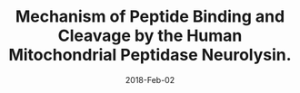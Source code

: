 ---
link: https://dx.doi.org/10.1016/j.jmb.2017.11.011
journal: Journal of molecular biology
title: Mechanism of Peptide Binding and Cleavage by the Human Mitochondrial Peptidase Neurolysin.
date: 2018-Feb-02
authors: Teixeira, PF, Masuyer, G, Pinho, CM, Branca, RMM, Kmiec, B, Wallin, C, Wärmländer, SKTS, Berntsson, RP, Ankarcrona, M, Gräslund, A, Lehtiö, J, Stenmark, P, Glaser, E
---